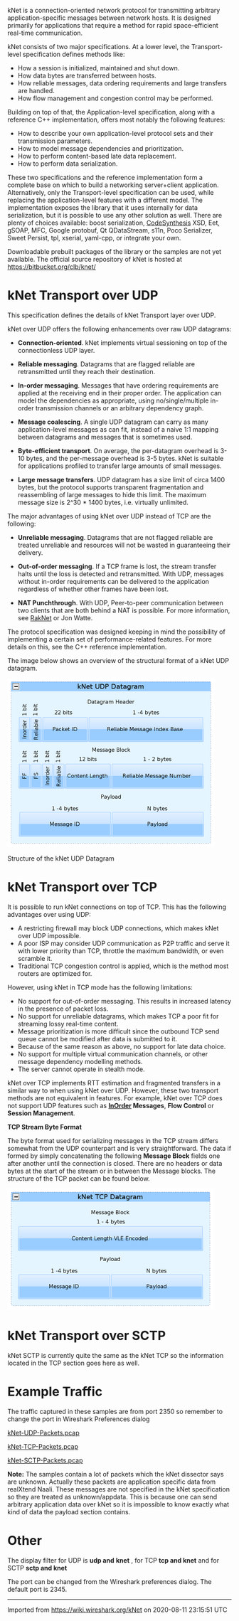 kNet is a connection-oriented network protocol for transmitting arbitrary application-specific messages between network hosts. It is designed primarily for applications that require a method for rapid space-efficient real-time communication.

kNet consists of two major specifications. At a lower level, the Transport-level specification defines methods like:

  - How a session is initialized, maintained and shut down.
  - How data bytes are transferred between hosts.
  - How reliable messages, data ordering requirements and large transfers are handled.
  - How flow management and congestion control may be performed.

Building on top of that, the Application-level specification, along with a reference C++ implementation, offers most notably the following features:

  - How to describe your own application-level protocol sets and their transmission parameters.
  - How to model message dependencies and prioritization.
  - How to perform content-based late data replacement.
  - How to perform data serialization.

These two specifications and the reference implementation form a complete base on which to build a networking server+client application. Alternatively, only the Transport-level specification can be used, while replacing the application-level features with a different model. The implementation exposes the library that it uses internally for data serialization, but it is possible to use any other solution as well. There are plenty of choices available: boost serialization, [CodeSynthesis](/CodeSynthesis) XSD, Eet, gSOAP, MFC, Google protobuf, Qt QDataStream, s11n, Poco Serializer, Sweet Persist, tpl, xserial, yaml-cpp, or integrate your own.

Downloadable prebuilt packages of the library or the samples are not yet available. The official source repository of kNet is hosted at <https://bitbucket.org/clb/knet/>

# kNet Transport over UDP

This specification defines the details of kNet Transport layer over UDP.

kNet over UDP offers the following enhancements over raw UDP datagrams:

  - **Connection-oriented**. kNet implements virtual sessioning on top of the connectionless UDP layer.

  - **Reliable messaging**. Datagrams that are flagged reliable are retransmitted until they reach their destination.

  - **In-order messaging**. Messages that have ordering requirements are applied at the receiving end in their proper order. The application can model the dependencies as appropriate, using no/single/multiple in-order transmission channels or an arbitrary dependency graph.

  - **Message coalescing**. A single UDP datagram can carry as many application-level messages as can fit, instead of a naive 1:1 mapping between datagrams and messages that is sometimes used.

  - **Byte-efficient transport**. On average, the per-datagram overhead is 3-10 bytes, and the per-message overhead is 3-5 bytes. kNet is suitable for applications profiled to transfer large amounts of small messages.

  - **Large message transfers**. UDP datagram has a size limit of circa 1400 bytes, but the protocol supports transparent fragmentation and reassembling of large messages to hide this limit. The maximum message size is 2^30 \* 1400 bytes, i.e. virtually unlimited.

The major advantages of using kNet over UDP instead of TCP are the following:

  - **Unreliable messaging**. Datagrams that are not flagged reliable are treated unreliable and resources will not be wasted in guaranteeing their delivery.

  - **Out-of-order messaging**. If a TCP frame is lost, the stream transfer halts until the loss is detected and retransmitted. With UDP, messages without in-order requirements can be delivered to the application regardless of whether other frames have been lost.

  - **NAT Punchthrough**. With UDP, Peer-to-peer communication between two clients that are both behind a NAT is possible. For more information, see [RakNet](/RakNet) or Jon Watte.

The protocol specification was designed keeping in mind the possibility of implementing a certain set of performance-related features. For more details on this, see the C++ reference implementation.

The image below shows an overview of the structural format of a kNet UDP datagram.

![kNet\_UDP\_Structure.png](uploads/__moin_import__/attachments/kNet/kNet_UDP_Structure.png "kNet_UDP_Structure.png")

Structure of the kNet UDP Datagram

# kNet Transport over TCP

It is possible to run kNet connections on top of TCP. This has the following advantages over using UDP:

  - A restricting firewall may block UDP connections, which makes kNet over UDP impossible.
  - A poor ISP may consider UDP communication as P2P traffic and serve it with lower priority than TCP, throttle the maximum bandwidth, or even scramble it.
  - Traditional TCP congestion control is applied, which is the method most routers are optimized for.

However, using kNet in TCP mode has the following limitations:

  - No support for out-of-order messaging. This results in increased latency in the presence of packet loss.
  - No support for unreliable datagrams, which makes TCP a poor fit for streaming lossy real-time content.
  - Message prioritization is more difficult since the outbound TCP send queue cannot be modified after data is submitted to it.
  - Because of the same reason as above, no support for late data choice.
  - No support for multiple virtual communication channels, or other message dependency modelling methods.
  - The server cannot operate in stealth mode.

kNet over TCP implements RTT estimation and fragmented transfers in a similar way to when using kNet over UDP. However, these two transport methods are not equivalent in features. For example, kNet over TCP does not support UDP features such as **[InOrder](/InOrder) Messages**, **Flow Control** or **Session Management**.

**TCP Stream Byte Format**

The byte format used for serializing messages in the TCP stream differs somewhat from the UDP counterpart and is very straightforward. The data if formed by simply concatenating the following **Message Block** fields one after another until the connection is closed. There are no headers or data bytes at the start of the stream or in between the Message blocks. The structure of the TCP packet can be found below.

![kNet\_TCP\_Structure.png](uploads/__moin_import__/attachments/kNet/kNet_TCP_Structure.png "kNet_TCP_Structure.png")

# kNet Transport over SCTP

kNet SCTP is currently quite the same as the kNet TCP so the information located in the TCP section goes here as well.

# Example Traffic

The traffic captured in these samples are from port 2350 so remember to change the port in Wireshark Preferences dialog

[kNet-UDP-Packets.pcap](uploads/__moin_import__/attachments/kNet/kNet-UDP-Packets.pcap)

[kNet-TCP-Packets.pcap](uploads/__moin_import__/attachments/kNet/kNet-TCP-Packets.pcap)

[kNet-SCTP-Packets.pcap](uploads/__moin_import__/attachments/kNet/kNet-SCTP-Packets.pcap)

**Note:** The samples contain a lot of packets which the kNet dissector says are unknown. Actually these packets are application specific data from realXtend Naali. These messages are not specified in the kNet specification so they are treated as unknown/appdata. This is because one can send arbitrary application data over kNet so it is impossible to know exactly what kind of data the payload section contains.

# Other

The display filter for UDP is **udp and** **knet** , for TCP **tcp and knet** and for SCTP **sctp and knet**

The port can be changed from the Wireshark preferences dialog. The default port is 2345.

---

Imported from https://wiki.wireshark.org/kNet on 2020-08-11 23:15:51 UTC
